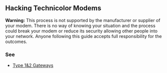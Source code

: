 ## Hacking Technicolor Modems

<b>Warning:</b> This process is not supported by the manufacturer or supplier of your modem. 
There is no way of knowing your situation and the process could break your modem or reduce its security allowing other people into your network. Anyone following this guide accepts full responsibility for the outcomes.

### See

- <a href="Type%201&2/">Type 1&2 Gateways</a>

